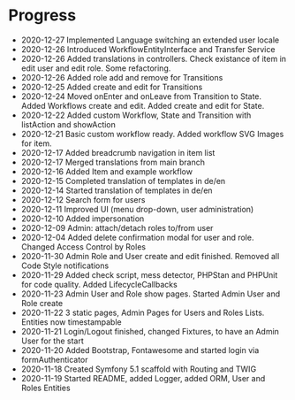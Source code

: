 Progress
========
* 2020-12-27 Implemented Language switching an extended user locale
* 2020-12-26 Introduced WorkflowEntityInterface and Transfer Service
* 2020-12-26 Added translations in controllers. Check existance of item in edit user and edit role. Some refactoring.
* 2020-12-26 Added role add and remove for Transitions
* 2020-12-25 Added create and edit for Transitions
* 2020-12-24 Moved onEnter and onLeave from Transition to State. Added Workflows create and edit. Added create and edit for State.
* 2020-12-22 Added custom Workflow, State and Transition with listAction and showAction
* 2020-12-21 Basic custom workflow ready. Added workflow SVG Images for item.
* 2020-12-17 Added breadcrumb navigation in item list
* 2020-12-17 Merged translations from main branch
* 2020-12-16 Added Item and example workflow
* 2020-12-15 Completed translation of templates in de/en
* 2020-12-14 Started translation of templates in de/en
* 2020-12-12 Search form for users 
* 2020-12-11 Improved UI (menu drop-down, user administration)
* 2020-12-10 Added impersonation
* 2020-12-09 Admin: attach/detach roles to/from user
* 2020-12-04 Added delete confirmation modal for user and role. Changed Access Control by Roles
* 2020-11-30 Admin Role and User create and edit finished. Removed all Code Style notifications
* 2020-11-29 Added check script, mess detector, PHPStan and PHPUnit for code quality. Added LifecycleCallbacks
* 2020-11-23 Admin User and Role show pages. Started Admin User and Role create
* 2020-11-22 3 static pages, Admin Pages for Users and Roles Lists. Entities now timestampable
* 2020-11-21 Login/Logout finished, changed Fixtures, to have an Admin User for the start
* 2020-11-20 Added Bootstrap, Fontawesome and started login via formAuthenticator
* 2020-11-18 Created Symfony 5.1 scaffold with Routing and TWIG
* 2020-11-19 Started README, added Logger, added ORM, User and Roles Entities